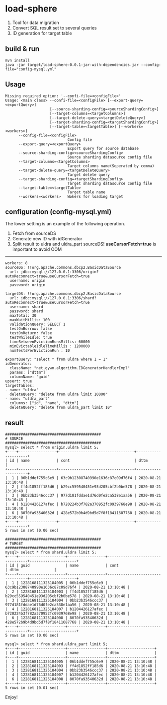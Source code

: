 # load-sphere

1. Tool for data migration
2. Convert SQL result set to several queries
3. ID generation for target table


## build & run
    mvn install
    java -jar target/load-sphere-0.0.1-jar-with-dependencies.jar --config-file="config-mysql.yml"

## Usage
    Missing required option: '--confi-file=<configFile>'
    Usage: <main class> --confi-file=<configFile> [--export-query=<exportQuery>]
                        [--source-sharding-config=<sourceShardingConfig>]
                        [--target-columns=<targetColumns>]
                        [--target-delete-query=<targetDeleteQuery>]
                        [--target-sharding-config=<targetShardingConfig>]
                        [--target-table=<targetTable>] [--workers=<workers>]
          --config-file=<configFile>
                                Config file
          --export-query=<exportQuery>
                                Export query for source database
          --source-sharding-config=<sourceShardingConfig>
                                Source sharding datasource config file
          --target-columns=<targetColumns>
                                Target columns name(Seperated by comma)
          --target-delete-query=<targetDeleteQuery>
                                Target delete query
          --target-sharding-config=<targetShardingConfig>
                                Target sharding datasource config file
          --target-table=<targetTable>
                                Target table name
          --workers=<workers>   Wokers for loading target


## configuration (config-mysql.yml)
The lower setting is an example of the following operation.
1. Fetch from sourceDS
2. Generate new ID with idGenerator
3. Split result to uldra and uldra_part
sourceDS! **useCursorFetch=true** is important to avoid OOM
---------------
    workers: 8
    sourceDS: !!org.apache.commons.dbcp2.BasicDataSource
      url: jdbc:mysql://127.0.0.1:3306/origin?autoReconnect=true&useCursorFetch=true
      username: origin
      password: origin
    
    targetDS: !!org.apache.commons.dbcp2.BasicDataSource
      url: jdbc:mysql://127.0.0.1:3306/shard?autoReconnect=true&useCursorFetch=true
      username: shard
      password: shard
      maxTotal: 30
      maxWaitMillis: 100
      validationQuery: SELECT 1
      testOnBorrow: false
      testOnReturn: false
      testWhileIdle: true
      timeBetweenEvictionRunsMillis: 60000
      minEvictableIdleTimeMillis : 1200000
      numTestsPerEvictionRun : 10
    
    exportQuery: "select * from uldra where 1 = 1"
    idGenerator:
      className: "net.gywn.algorithm.IDGeneratorHandlerImpl"
      params: ["dttm"]
      columnName: "guid"
    upsert: true
    targetTables:
    - name: "uldra"
      deleteQuery: "delete from uldra limit 10000"
    - name: "uldra_part"
      columns: ["id", "name", "dttm"]
      deleteQuery: "delete from uldra_part limit 10"
      

## result
    ###########################################
    # SOURCE
    ###########################################
    mysql> select * from origin.uldra limit 5;
    +----+-----------------+----------------------------------+---------------------+
    | id | name            | cont                             | dttm                |
    +----+-----------------+----------------------------------+---------------------+
    |  1 | 06b1ddef755c6e9 | 63c9b12308740990e1636c87c09d76f4 | 2020-08-21 13:10:48 |
    |  2 | ff4d1852ff185d6 | b29cc559540451e93d205cbf2b0be578 | 2020-08-21 13:10:48 |
    |  3 | 0bb23b3546ccc37 | 977d181fddae1d76d0fe2ca538e1aa56 | 2020-08-21 13:10:48 |
    |  4 | b1204426127afec | b720224b3f782a370952fc0939768e98 | 2020-08-21 13:10:48 |
    |  6 | 8070fa93540632d | 428e572b9b4d9bd5d7f8f18411687768 | 2020-08-21 13:10:48 |
    +----+-----------------+----------------------------------+---------------------+
    5 rows in set (0.00 sec)
    
    ###########################################
    # TARGET
    ###########################################
    mysql> select * from shard.uldra limit 5;
    +----+---------------------+-----------------+----------------------------------+---------------------+
    | id | guid                | name            | cont                             | dttm                |
    +----+---------------------+-----------------+----------------------------------+---------------------+
    |  1 | 1228168111325184005 | 06b1ddef755c6e9 | 63c9b12308740990e1636c87c09d76f4 | 2020-08-21 13:10:48 |
    |  2 | 1228168111325184003 | ff4d1852ff185d6 | b29cc559540451e93d205cbf2b0be578 | 2020-08-21 13:10:48 |
    |  3 | 1228168111325184004 | 0bb23b3546ccc37 | 977d181fddae1d76d0fe2ca538e1aa56 | 2020-08-21 13:10:48 |
    |  4 | 1228168111325184007 | b1204426127afec | b720224b3f782a370952fc0939768e98 | 2020-08-21 13:10:48 |
    |  6 | 1228168111325184008 | 8070fa93540632d | 428e572b9b4d9bd5d7f8f18411687768 | 2020-08-21 13:10:48 |
    +----+---------------------+-----------------+----------------------------------+---------------------+
    5 rows in set (0.00 sec)
    
    mysql> select * from shard.uldra_part limit 5;
    +----+---------------------+-----------------+---------------------+
    | id | guid                | name            | dttm                |
    +----+---------------------+-----------------+---------------------+
    |  1 | 1228168111325184005 | 06b1ddef755c6e9 | 2020-08-21 13:10:48 |
    |  2 | 1228168111325184003 | ff4d1852ff185d6 | 2020-08-21 13:10:48 |
    |  3 | 1228168111325184004 | 0bb23b3546ccc37 | 2020-08-21 13:10:48 |
    |  4 | 1228168111325184007 | b1204426127afec | 2020-08-21 13:10:48 |
    |  6 | 1228168111325184008 | 8070fa93540632d | 2020-08-21 13:10:48 |
    +----+---------------------+-----------------+---------------------+
    5 rows in set (0.01 sec)

Enjoy!
